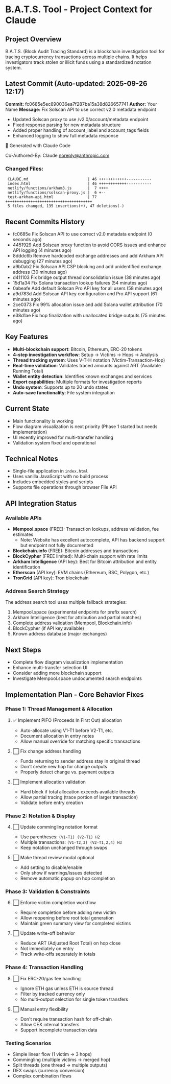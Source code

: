 # B.A.T.S. Tool - Project Context for Claude

## Project Overview
B.A.T.S. (Block Audit Tracing Standard) is a blockchain investigation tool for tracing cryptocurrency transactions across multiple chains. It helps investigators track stolen or illicit funds using a standardized notation system.

## Latest Commit (Auto-updated: 2025-09-26 12:17)

**Commit:** fc0685e5ec890036ea7f287ba15a38d826657741
**Author:** Your Name
**Message:** Fix Solscan API to use correct v2.0 metadata endpoint

- Updated Solscan proxy to use /v2.0/account/metadata endpoint
- Fixed response parsing for new metadata structure
- Added proper handling of account_label and account_tags fields
- Enhanced logging to show full metadata response

🤖 Generated with Claude Code

Co-Authored-By: Claude <noreply@anthropic.com>

### Changed Files:
```
 CLAUDE.md                          | 46 ++++++++++++-----------
 index.html                         | 46 ++++++++++++-----------
 netlify/functions/arkham3.js       |  7 ++++
 netlify/functions/solscan-proxy.js |  6 +--
 test-arkham-api.html               | 77 ++++++++++++++++++++++++++++++++++++++
 5 files changed, 135 insertions(+), 47 deletions(-)
```

## Recent Commits History

- fc0685e Fix Solscan API to use correct v2.0 metadata endpoint (0 seconds ago)
- 4451929 Add Solscan proxy function to avoid CORS issues and enhance API logging (4 minutes ago)
- 8dddc6b Remove hardcoded exchange addresses and add Arkham API debugging (27 minutes ago)
- a9b0ab2 Fix Solscan API CSP blocking and add unidentified exchange address (30 minutes ago)
- d411103 Fix bridge output thread consolidation issue (38 minutes ago)
- 15d1a34 Fix Solana transaction lookup failures (54 minutes ago)
- 0abeafe Add default Solscan Pro API key for all users (58 minutes ago)
- a9d783d Add Solscan API key configuration and Pro API support (61 minutes ago)
- 2ce0373 Fix 99% allocation issue and add Solana wallet attribution (70 minutes ago)
- e38d1ae Fix hop finalization with unallocated bridge outputs (75 minutes ago)

## Key Features
- **Multi-blockchain support**: Bitcoin, Ethereum, ERC-20 tokens
- **4-step investigation workflow**: Setup → Victims → Hops → Analysis
- **Thread tracking system**: Uses V-T-H notation (Victim-Transaction-Hop)
- **Real-time validation**: Validates traced amounts against ART (Available Running Total)
- **Wallet entity detection**: Identifies known exchanges and services
- **Export capabilities**: Multiple formats for investigation reports
- **Undo system**: Supports up to 20 undo states
- **Auto-save functionality**: File system integration

## Current State
- Main functionality is working
- Flow diagram visualization is next priority (Phase 1 started but needs implementation)
- UI recently improved for multi-transfer handling
- Validation system fixed and operational

## Technical Notes
- Single-file application in `index.html`
- Uses vanilla JavaScript with no build process
- Includes embedded styles and scripts
- Supports file operations through browser File API

## API Integration Status

### Available APIs
- **Mempool.space** (FREE): Transaction lookups, address validation, fee estimates
  - Note: Website has excellent autocomplete, API has backend support but endpoint not fully documented
- **Blockchain.info** (FREE): Bitcoin addresses and transactions
- **BlockCypher** (FREE limited): Multi-chain support with rate limits
- **Arkham Intelligence** (API key): Best for Bitcoin attribution and entity identification
- **Etherscan** (API key): EVM chains (Ethereum, BSC, Polygon, etc.)
- **TronGrid** (API key): Tron blockchain

### Address Search Strategy
The address search tool uses multiple fallback strategies:
1. Mempool.space (experimental endpoints for prefix search)
2. Arkham Intelligence (best for attribution and partial matches)
3. Complete address validation (Mempool, Blockchain.info)
4. BlockCypher (if API key available)
5. Known address database (major exchanges)

## Next Steps
- Complete flow diagram visualization implementation
- Enhance multi-transfer selection UI
- Consider adding more blockchain support
- Investigate Mempool.space undocumented search endpoints

## Implementation Plan - Core Behavior Fixes

### Phase 1: Thread Management & Allocation
1. ✅ Implement PIFO (Proceeds In First Out) allocation
   - Auto-allocate using V1-T1 before V2-T1, etc.
   - Document allocation in entry notes
   - Allow manual override for matching specific transactions

2. ⬜ Fix change address handling
   - Funds returning to sender address stay in original thread
   - Don't create new hop for change outputs
   - Properly detect change vs. payment outputs

3. ⬜ Implement allocation validation
   - Hard block if total allocation exceeds available threads
   - Allow partial tracing (trace portion of larger transaction)
   - Validate before entry creation

### Phase 2: Notation & Display
4. ⬜ Update commingling notation format
   - Use parentheses: `(V1-T1) (V2-T1) H2`
   - Multiple transactions: `(V1-T2,3) (V2-T1,2,4) H3`
   - Keep notation unchanged through swaps

5. ⬜ Make thread review modal optional
   - Add setting to disable/enable
   - Only show if warnings/issues detected
   - Remove automatic popup on hop completion

### Phase 3: Validation & Constraints
6. ⬜ Enforce victim completion workflow
   - Require completion before adding new victim
   - Allow reopening before root total generation
   - Maintain green summary view for completed victims

7. ⬜ Update write-off behavior
   - Reduce ART (Adjusted Root Total) on hop close
   - Not immediately on entry
   - Track write-offs separately in totals

### Phase 4: Transaction Handling
8. ⬜ Fix ERC-20/gas fee handling
   - Ignore ETH gas unless ETH is source thread
   - Filter by tracked currency only
   - No multi-output selection for single token transfers

9. ⬜ Manual entry flexibility
   - Don't require transaction hash for off-chain
   - Allow CEX internal transfers
   - Support incomplete transaction data

### Testing Scenarios
- Simple linear flow (1 victim → 3 hops)
- Commingling (multiple victims → merged hop)
- Split threads (one thread → multiple outputs)
- DEX swaps (currency conversion)
- Complex combination flows
